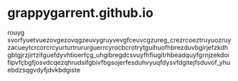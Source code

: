 # grappygarrent.github.io
rouyg svorfyuetvuezovgezovqgzeuvygruyvevgfceuvcgzureg_crezrcoeztruyuozruyzacueytcrcorcrcyurturtrururguerrcyrocbcrotrytguihuofhbrezduvbgirjefzkdhgbtgjrzjirtzifguefdyvhtioerfçg_uhgibregdcsvuyfhfiugitrhbeadquyfgrnjzekdoifipvfçbgfjosvdcqezqhrudsifgbivfbgsojerfesduhvyuqfdysvfdgitejfsduvof_yhuebdzsqgvdyfjdvkbdgiste

